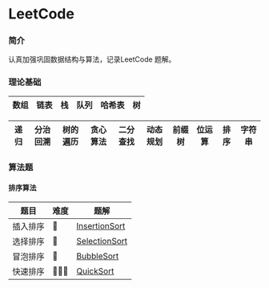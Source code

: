 # LeetCode

### 简介

认真加强巩固数据结构与算法，记录LeetCode 题解。

### 理论基础
| 数组 | 链表 | 栈 | 队列 | 哈希表 | 树 |
|----|----|---|----|-----|---|


| 递归 | 分治回溯 | 树的遍历 | 贪心算法 | 二分查找 | 动态规划 | 前缀树 | 位运算 | 排序 | 字符串 |
|----|------|------|------|------|------|-----|-----|----|-----|

### 算法题



#### 排序算法
| 题目 | 难度 | 题解 | 
|----|----|----|
|  插入排序  |  🌟  |  [InsertionSort](https://github.com/ChengwenY/LeetCode/blob/master/Sources/Sort/InsertionSort.cpp)  |
|  选择排序  |  🌟  |  [SelectionSort](https://github.com/ChengwenY/LeetCode/blob/master/Sources/Sort/SelectionSort.cpp)  |
|  冒泡排序  |  🌟  |  [BubbleSort](https://github.com/ChengwenY/LeetCode/blob/master/Sources/Sort/BubbleSort.cpp)  |
|  快速排序  |  🌟🌟🌟  |  [QuickSort](https://github.com/ChengwenY/LeetCode/blob/master/Sources/Sort/QuickSort.cpp)  |


